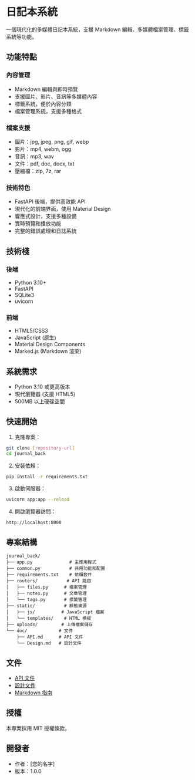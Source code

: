 # 日記本系統

一個現代化的多媒體日記本系統，支援 Markdown 編輯、多媒體檔案管理、標籤系統等功能。

## 功能特點

### 內容管理
- Markdown 編輯與即時預覽
- 支援圖片、影片、音訊等多媒體內容
- 標籤系統，便於內容分類
- 檔案管理系統，支援多種格式

### 檔案支援
- 圖片：jpg, jpeg, png, gif, webp
- 影片：mp4, webm, ogg
- 音訊：mp3, wav
- 文件：pdf, doc, docx, txt
- 壓縮檔：zip, 7z, rar

### 技術特色
- FastAPI 後端，提供高效能 API
- 現代化的前端界面，使用 Material Design
- 響應式設計，支援多種設備
- 實時預覽和播放功能
- 完整的錯誤處理和日誌系統

## 技術棧

### 後端
- Python 3.10+
- FastAPI
- SQLite3
- uvicorn

### 前端
- HTML5/CSS3
- JavaScript (原生)
- Material Design Components
- Marked.js (Markdown 渲染)

## 系統需求
- Python 3.10 或更高版本
- 現代瀏覽器 (支援 HTML5)
- 500MB 以上硬碟空間

## 快速開始

1. 克隆專案：
```bash
git clone [repository-url]
cd journal_back
```

2. 安裝依賴：
```bash
pip install -r requirements.txt
```

3. 啟動伺服器：
```bash
uvicorn app:app --reload
```

4. 開啟瀏覽器訪問：
```
http://localhost:8000
```

## 專案結構

```
journal_back/
├── app.py              # 主應用程式
├── common.py           # 共用功能和配置
├── requirements.txt    # 依賴套件
├── routers/           # API 路由
│   ├── files.py      # 檔案管理
│   ├── notes.py      # 文章管理
│   └── tags.py       # 標籤管理
├── static/           # 靜態資源
│   ├── js/          # JavaScript 檔案
│   └── templates/    # HTML 模板
├── uploads/         # 上傳檔案儲存
└── doc/            # 文件
    ├── API.md      # API 文件
    └── Design.md   # 設計文件
```

## 文件
- [API 文件](doc/API.md)
- [設計文件](doc/Design.md)
- [Markdown 指南](doc/markdown_guide.md)

## 授權
本專案採用 MIT 授權條款。

## 開發者
- 作者：[您的名字]
- 版本：1.0.0